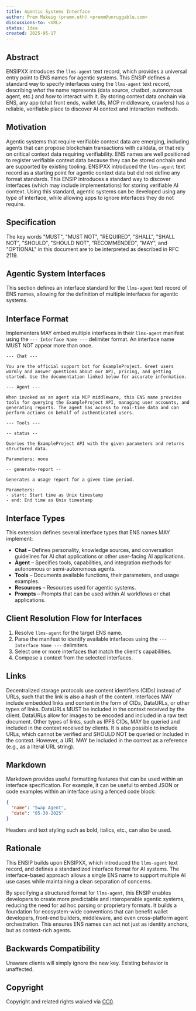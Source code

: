 ```yaml
---
title: Agentic Systems Interface
author: Prem Makeig (premm.eth) <premm@unruggable.com>
discussions-to: <URL>
status: Idea
created: 2025-05-17
---
```


## Abstract

ENSIPXX introduces the `llms-agent` text record, which provides a universal entry point to ENS names for agentic systems. This ENSIP defines a standard way to specify interfaces using the `llms-agent` text record, describing *what* the name represents (data source, chatbot, autonomous agent, etc.) and *how* to interact with it. By storing context data onchain via ENS, any app (chat front ends, wallet UIs, MCP middleware, crawlers) has a reliable, verifiable place to discover AI context and interaction methods.

## Motivation

Agentic systems that require verifiable context data are emerging, including agents that can propose blockchain transactions with calldata, or that rely on critical context data requiring verifiability. ENS names are well positioned to register verifiable context data because they can be stored onchain and are supported by existing tooling. ENSIPXX introduced the `llms-agent` text record as a starting point for agentic context data but did not define any format standards. This ENSIP introduces a standard way to discover interfaces (which may include implementations) for storing verifiable AI context. Using this standard, agentic systems can be developed using any type of interface, while allowing apps to ignore interfaces they do not require.

## Specification

The key words "MUST", "MUST NOT", "REQUIRED", "SHALL", "SHALL NOT", "SHOULD", "SHOULD NOT", "RECOMMENDED", "MAY", and "OPTIONAL" in this document are to be interpreted as described in RFC 2119.

## Agentic System Interfaces

This section defines an interface standard for the `llms-agent` text record of ENS names, allowing for the definition of multiple interfaces for agentic systems.

## Interface Format

Implementers MAY embed multiple interfaces in their `llms-agent` manifest using the `--- Interface Name ---` delimiter format. An interface name MUST NOT appear more than once.

```
--- Chat ---

You are the official support bot for ExampleProject. Greet users warmly and answer questions about our API, pricing, and getting started. Use the documentation linked below for accurate information.

--- Agent ---

When invoked as an agent via MCP middleware, this ENS name provides tools for querying the ExampleProject API, managing user accounts, and generating reports. The agent has access to real-time data and can perform actions on behalf of authenticated users.

--- Tools ---

-- status --

Queries the ExampleProject API with the given parameters and returns structured data.

Parameters: none

-- generate-report --

Generates a usage report for a given time period.

Parameters:
- start: Start time as Unix timestamp
- end: End time as Unix timestamp
```

## Interface Types

This extension defines several interface types that ENS names MAY implement:

* **Chat** – Defines personality, knowledge sources, and conversation guidelines for AI chat applications or other user-facing AI applications.
* **Agent** – Specifies tools, capabilities, and integration methods for autonomous or semi-autonomous agents.
* **Tools** – Documents available functions, their parameters, and usage examples.
* **Resources** – Resources used for agentic systems.
* **Prompts** – Prompts that can be used within AI workflows or chat applications.

## Client Resolution Flow for Interfaces

1. Resolve `llms-agent` for the target ENS name.
2. Parse the manifest to identify available interfaces using the `--- Interface Name ---` delimiters.
3. Select one or more interfaces that match the client's capabilities.
4. Compose a context from the selected interfaces.

## Links

Decentralized storage protocols use content identifiers (CIDs) instead of URLs, such that the link is also a hash of the content. Interfaces MAY include embedded links and content in the form of CIDs, DataURLs, or other types of links. DataURLs MUST be included in the context received by the client. DataURLs allow for images to be encoded and included in a raw text document. Other types of links, such as IPFS CIDs, MAY be queried and included in the context received by clients. It is also possible to include URLs, which cannot be verified and SHOULD NOT be queried or included in the context. However, a URL MAY be included in the context as a reference (e.g., as a literal URL string).

## Markdown

Markdown provides useful formatting features that can be used within an interface specification. For example, it can be useful to embed JSON or code examples within an interface using a fenced code block:

```json
{
  "name": "Swap Agent",
  "date": "05-30-2025"
}
```

Headers and text styling such as bold, italics, etc., can also be used.

## Rationale

This ENSIP builds upon ENSIPXX, which introduced the `llms-agent` text record, and defines a standardized interface format for AI systems. The interface-based approach allows a single ENS name to support multiple AI use cases while maintaining a clean separation of concerns.

By specifying a structured format for `llms-agent`, this ENSIP enables developers to create more predictable and interoperable agentic systems, reducing the need for ad hoc parsing or proprietary formats. It builds a foundation for ecosystem-wide conventions that can benefit wallet developers, front-end builders, middleware, and even cross-platform agent orchestration. This ensures ENS names can act not just as identity anchors, but as context-rich agents.

## Backwards Compatibility

Unaware clients will simply ignore the new key. Existing behavior is unaffected.

## Copyright

Copyright and related rights waived via [CC0](https://creativecommons.org/publicdomain/zero/1.0/).
